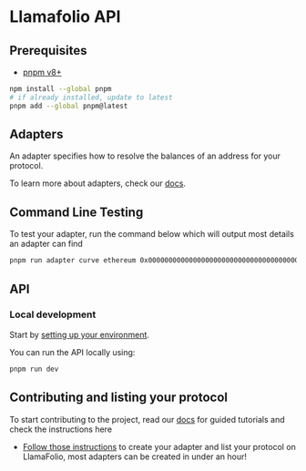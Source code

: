 # Llamafolio API

## Prerequisites

- [pnpm v8+](https://pnpm.io/installation)

```sh
npm install --global pnpm
# if already installed, update to latest
pnpm add --global pnpm@latest
```

## Adapters

An adapter specifies how to resolve the balances of an address for your protocol.

To learn more about adapters, check our [docs](https://docs.llamafolio.com).

## Command Line Testing

To test your adapter, run the command below which will output most details an adapter can find

```bash
pnpm run adapter curve ethereum 0x0000000000000000000000000000000000000000
```

## API

### Local development

Start by [setting up your environment](./docs/setup.md).

You can run the API locally using:

```bash
pnpm run dev
```

## Contributing and listing your protocol

To start contributing to the project, read our [docs](https://docs.llamafolio.com) for guided tutorials and check the instructions here

- [Follow those instructions](./docs/contributing.md) to create your adapter and list your protocol on LlamaFolio, most adapters can be created in under an hour!
